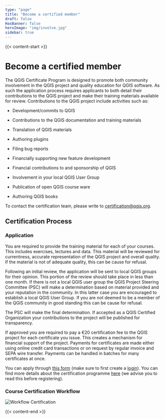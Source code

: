 ```yaml
---
type: "page"
title: "Become a certified member"
draft: false
HasBanner: false
heroImage: "img/involve.jpg"
sidebar: true
---
```


{{< content-start >}}

# Become a certified member

The QGIS Certificate Program is designed to promote both community involvement in the QGIS project and quality education for QGIS software. As such the application process requires applicants to both detail their contributions to the QGIS project and make their training materials available for review. Contributions to the QGIS project include activities such as:

*   Development/commits to QGIS
    
*   Contributions to the QGIS documentation and training materials
    
*   Translation of QGIS materials
    
*   Authoring plugins
    
*   Filing bug reports
    
*   Financially supporting new feature development
    
*   Financial contributions to and sponsorship of QGIS
    
*   Involvement in your local QGIS User Group
    
*   Publication of open QGIS course ware
    
*   Authoring QGIS books
    

To contact the certification team, please write to [certification@qgis.org](mailto:certification@qgis.org).

Certification Process
-----------------------------------------------------------------------

### Application

You are required to provide the training material for each of your courses. This includes exercises, lectures and data. This material will be reviewed for currentness, accurate representation of the QGIS project and overall quality. If the material is not of adequate quality, this can be cause for refusal.

Following an initial review, the application will be sent to local QGIS groups for their opinion. This portion of the review should take place in less than one month. If there is not a local QGIS user group the QGIS Project Steering Committee (PSC) will make a determination based on material provided and your reputation in the community. In this latter case you are encouraged to establish a local QGIS User Group. If you are not deemed to be a member of the QGIS community in good standing this can be cause for refusal.

The PSC will make the final determination. If accepted as a QGIS Certified Organization your contributions to the project will be published for transparency.

If approved you are required to pay a €20 certification fee to the QGIS project for each certificate you issue. This creates a mechanism for financial support of the project. Payments for certificates are made either using online credit card transactions or on request by regular invoice and SEPA wire transfer. Payments can be handled in batches for many certificates at once.

You can apply through [this form](https://changelog.qgis.org/en/qgis/create-certifyingorganisation/) (make sure to first create a [login](https://changelog.qgis.org/en/accounts/signup/)). You can find more details about the certification programme [here](https://changelog.qgis.org/en/qgis/about/) (we advise you to read this before registering).

### Course Certification Workflow

![Workflow Certification](/img/certificationworkflow.png "Workflow Certification")

{{< content-end >}}